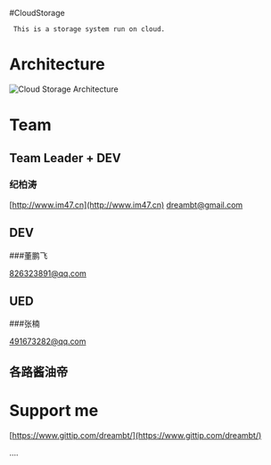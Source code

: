 #CloudStorage

     This is a storage system run on cloud.

	 
# Architecture

![Cloud Storage Architecture](https://raw.github.com/dreambt/CloudStorage/master/doc/architecture.png)
	 

# Team

## Team Leader + DEV

### 纪柏涛

[http://www.im47.cn](http://www.im47.cn)
dreambt@gmail.com

## DEV

###董鹏飞

826323891@qq.com

## UED

###张楠

491673282@qq.com

## 各路酱油帝

# Support me

[https://www.gittip.com/dreambt/](https://www.gittip.com/dreambt/)

....